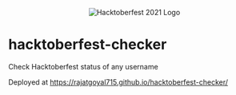 <p align="center">
  <img alt="Hacktoberfest 2021 Logo" src="https://hacktoberfest.digitalocean.com/_nuxt/img/logo-hacktoberfest-full.f42e3b1.svg" />
</p>

# hacktoberfest-checker
Check Hacktoberfest status of any username

Deployed at https://rajatgoyal715.github.io/hacktoberfest-checker/
